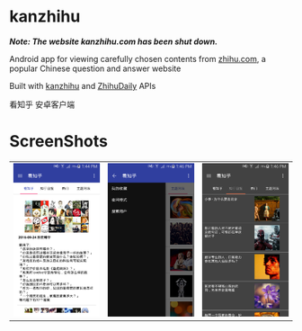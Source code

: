 # kanzhihu 

**_Note: The website kanzhihu.com has been shut down._**

Android app for viewing carefully chosen contents from [zhihu.com](http://www.zhihu.com), a popular Chinese question and answer website

Built with [kanzhihu](http://www.kanzhihu.com/api-document) and [ZhihuDaily](https://github.com/izzyleung/ZhihuDailyPurify/wiki/知乎日报-API-分析) APIs

看知乎 安卓客户端


# ScreenShots



<table>
<tr>
<td><img width="200px" src="https://github.com/junzew/kanzhihu/raw/master/screenshots/device-2016-09-24-134430.png" /></td>
<td><img width="200px" src="https://github.com/junzew/kanzhihu/raw/master/screenshots/device-2016-09-24-134615.png" /></td>
<td><img width="200px" src="https://github.com/junzew/kanzhihu/raw/master/screenshots/device-2016-09-24-134641.png" /></td>
</tr>
</table>


